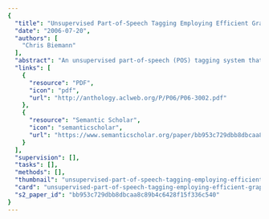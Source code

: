 ```yaml
---
{
  "title": "Unsupervised Part-of-Speech Tagging Employing Efficient Graph Clustering",
  "date": "2006-07-20",
  "authors": [
    "Chris Biemann"
  ],
  "abstract": "An unsupervised part-of-speech (POS) tagging system that relies on graph clustering methods is described. Unlike in current state-of-the-art approaches, the kind and number of different tags is generated by the method itself. We compute and merge two partitionings of word graphs: one based on context similarity of high frequency words, another on log-likelihood statistics for words of lower frequencies. Using the resulting word clusters as a lexicon, a Viterbi POS tagger is trained, which is refined by a morphological component. The approach is evaluated on three different languages by measuring agreement with existing taggers.",
  "links": [
    {
      "resource": "PDF",
      "icon": "pdf",
      "url": "http://anthology.aclweb.org/P/P06/P06-3002.pdf"
    },
    {
      "resource": "Semantic Scholar",
      "icon": "semanticscholar",
      "url": "https://www.semanticscholar.org/paper/bb953c729dbb8dbcaa8c89b4c6428f15f336c540"
    }
  ],
  "supervision": [],
  "tasks": [],
  "methods": [],
  "thumbnail": "unsupervised-part-of-speech-tagging-employing-efficient-graph-clustering-thumb.jpg",
  "card": "unsupervised-part-of-speech-tagging-employing-efficient-graph-clustering-card.jpg",
  "s2_paper_id": "bb953c729dbb8dbcaa8c89b4c6428f15f336c540"
}
---
```


